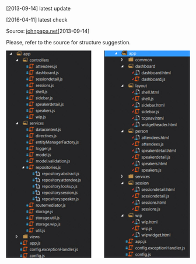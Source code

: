 [2013-09-14] latest update

[2016-04-11] latest check

Source: [johnpapa.net](http://www.johnpapa.net/angular-growth-structure/)[2013-09-14]

Please, refer to the source for structure suggestion.

![Comparison of two approaches][compare]






[compare]: NgStructureCompare.jpg "Per function vs Per feature"
